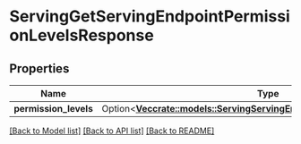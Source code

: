 # ServingGetServingEndpointPermissionLevelsResponse

## Properties

Name | Type | Description | Notes
------------ | ------------- | ------------- | -------------
**permission_levels** | Option<[**Vec<crate::models::ServingServingEndpointPermissionsDescription>**](ServingServingEndpointPermissionsDescription.md)> |  | [optional]

[[Back to Model list]](../README.md#documentation-for-models) [[Back to API list]](../README.md#documentation-for-api-endpoints) [[Back to README]](../README.md)


